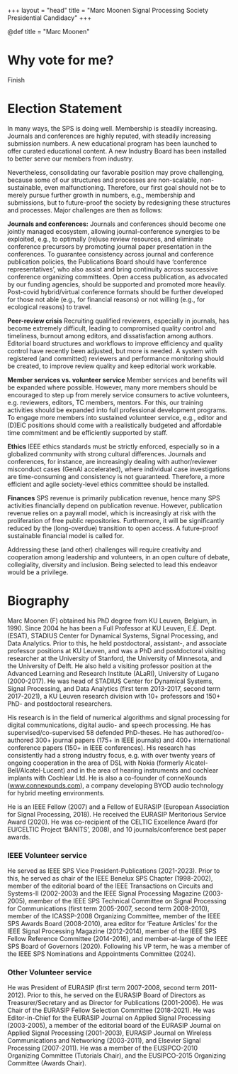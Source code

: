 +++
layout = "head"
title = "Marc Moonen Signal Processing Society Presidential Candidacy"
+++

@def title = "Marc Moonen"

# Why vote for me?

Finish

<!-- 1. History of creating highly successful and innovative initiatives:
    * 25 years of industry collaborations with HP, GE Healthcare, Lilly, etc. on high-impact products.
    * Started IEEE Trans. on Computational Imaging and CI Technical Committee
    * Started Signal Processing Society Special Interest Groups (SIGs) for growing new technical areas
2. History of nurturing diversity and working in teams to align efforts:
    * Created collaborative research group in Integrated Imaging that engages peoples’ strengths
    * Currently advising a diverse team of PhD students (7 female, 7 male)
3. Core leadership philosophy:
    * Improve access and affordability to better serve all members around the globe
    * Be agile and entrepreneurial to capture opportunities
    * Focus on quality in publications
    * Promote SP technology in Speech, Imaging, Sensing, Communications, Data Science, etc.
4. Organizational Thrusts:
    * Reduce member costs and barriers to entry
    * Increase society diversity including underrepresented minorities, women, geographical diversity
    * Promote open access publications
    * Create next generation conferences
    * Drive technology policy
5. Technology Thrusts:
    * Lead in emerging technologies
    * Promote technology initiatives in areas such as:
        * AI and machine learning for science, sensing, and signal processing
        * Autonomous and dynamic SP; graph-based SP; physics aware SP; open-source software -->

# Election Statement

In many ways, the SPS is doing well. Membership is steadily increasing. Journals and conferences are highly reputed, with steadily increasing submission numbers. A new educational program has been launched to offer curated educational content. A new Industry Board has been installed to better serve our members from industry. 
 
Nevertheless, consolidating our favorable position may prove challenging, because some of our structures and processes are non-scalable, non-sustainable, even malfunctioning. Therefore, our first goal should not be to merely pursue further growth in numbers, e.g., membership and submissions, but to future-proof the society by redesigning these structures and processes. Major challenges are then as follows:
 
**Journals and conferences:** 
Journals and conferences should become one jointly managed ecosystem, allowing journal-conference synergies to be exploited, e.g., to optimally (re)use review resources, and eliminate conference precursors by promoting journal paper presentation in the conferences. To guarantee consistency across journal and conference publication policies, the Publications Board should have ‘conference representatives’, who also assist and bring continuity across successive conference organizing committees. Open access publication, as advocated by our funding agencies, should be supported and promoted more heavily. Post-covid hybrid/virtual conference formats should be further developed for those not able (e.g., for financial reasons) or not willing (e.g., for ecological reasons) to travel. 
 
**Peer-review crisis**
Recruiting qualified reviewers, especially in journals, has become extremely difficult, leading to compromised quality control and timeliness, burnout among editors, and dissatisfaction among authors. Editorial board structures and workflows to improve efficiency and quality control have recently been adjusted, but more is needed. A system with registered (and committed) reviewers and performance monitoring should be created, to improve review quality and keep editorial work workable. 
 
**Member services vs. volunteer service**
Member services and benefits will be expanded where possible. However, many more members should be encouraged to step up from merely service consumers to active volunteers, e.g. reviewers, editors, TC members, mentors. For this, our training activities should be expanded into full professional development programs. To engage more members into sustained volunteer service, e.g., editor and (D)EiC positions should come with a realistically budgeted and affordable time commitment and be efficiently supported by staff.
 
**Ethics**
IEEE ethics standards must be strictly enforced, especially so in a globalized community with strong cultural differences. Journals and conferences, for instance, are increasingly dealing with author/reviewer misconduct cases (GenAI accelerated), where individual case investigations are time-consuming and consistency is not guaranteed. Therefore, a more efficient and agile society-level ethics committee should be installed. 
 
**Finances**
SPS revenue is primarily publication revenue, hence many SPS activities financially depend on publication revenue. However, publication revenue relies on a paywall model, which is increasingly at risk with the proliferation of free public repositories. Furthermore, it will be significantly reduced by the (long-overdue) transition to open access. A future-proof sustainable financial model is called for.
 
Addressing these (and other) challenges will require creativity and cooperation among leadership and volunteers, in an open culture of debate, collegiality, diversity and inclusion. Being selected to lead this endeavor would be a privilege.

<!-- ---------------------
**Growing Technical Opportunities** – Machine learning, algorithms, and software offer vast opportunities in areas ranging from speech to imaging and from practice to theory. We need to provide ever more accessible and affordable technical forums and services to our stakeholders in these rapidly developing areas.

**Transition to Open Access** – The Society must move rapidly toward OA publication models that are both affordable and sustainable. We will need to develop more OA publication venues while simultaneously developing new business models that leverage the community and third-party investment.

**Next Generation Conferences** – The pandemic created a unique opportunity to reimagine the concept of conferences. When done well with enhanced social interaction, hybrid and online conferences offer the potential to reduce costs and provide greater access for geographically and technically diverse communities to discuss important topics in depth. I would lead the society to create targeted satellite meetings, to exploit the synergy between conferences and journals, and to expand educational, tutorial, and open-source software development activities.

**Increasing Society Diversity** – For a successful future, our society must proactively build diversity by reaching out to under-represented communities and partnering with representative organizations to create a pipeline of future talent. We need to demonstrate and communicate that signal processing can be a fun and rewarding career path for young people around the world with all backgrounds and experiences!

**Technology Policy** – Signal processing technologies play an increasingly important role in the world at large.  The SP Society must engage with the resulting issues by helping to set priorities for technology investment both within and outside the society.  I would seek to engage with a wide range of government and non-government organizations to enhance the future of the signal processing community.

Based on this, I ask for your vote for President Elect of the IEEE Signal Processing Society! -->


# Biography

Marc Moonen (F) obtained his PhD degree from KU Leuven, Belgium, in 1990. Since 2004 he has been a Full Professor at KU Leuven, E.E. Dept. (ESAT), STADIUS Center for Dynamical Systems, Signal Processing, and Data Analytics. Prior to this, he held postdoctoral, assistant-, and associate professor positions at KU Leuven, and was a PhD and postdoctoral visiting researcher at the University of Stanford, the University of Minnesota, and the University of Delft. He also held a visiting professor position at the Advanced Learning and Research Institute (ALaRI), University of Lugano (2000-2017).
He was head of STADIUS Center for Dynamical Systems, Signal Processing, and Data Analytics (first term 2013-2017, second term 2017-2021), a KU Leuven research division with 10+ professors and 150+ PhD- and postdoctoral researchers.

His research is in the field of numerical algorithms and signal processing for digital communications, digital audio- and speech processing. He has supervised/co-supervised 58 defended PhD-theses. He has authored/co-authored 300+ journal papers (175+ in IEEE journals) and 400+ international conference papers (150+ in IEEE conferences). His research has consistently had a strong industry focus, e.g. with over twenty years of ongoing cooperation in the area of DSL with Nokia (formerly Alcatel-Bell/Alcatel-Lucent) and in the area of hearing instruments and cochlear implants with Cochlear Ltd. He is also a co-founder of conneXounds (www.connexounds.com), a company developing BYOD audio technology for hybrid meeting environments.

He is an IEEE Fellow (2007) and a Fellow of EURASIP (European Association for Signal Processing, 2018). He received the EURASIP Meritorious Service Award (2020). He was co-recipient of the CELTIC Excellence Award (for EU/CELTIC Project ‘BANITS’, 2008), and 10 journals/conference best paper awards.


### IEEE Volunteer service 
He served as IEEE SPS Vice President-Publications (2021-2023). Prior to this, he served as chair of the IEEE Benelux SPS Chapter (1998-2002), member of the editorial board of the IEEE Transactions on Circuits and Systems-II (2002-2003) and the IEEE Signal Processing Magazine (2003-2005), member of the IEEE SPS Technical Committee on Signal Processing for Communications (first term 2005-2007, second term 2008-2010), member of the ICASSP-2008 Organizing Committee, member of the IEEE SPS Awards Board (2008-2010), area editor for ‘Feature Articles’ for the IEEE Signal Processing Magazine (2012-2014), member of the IEEE SPS Fellow Reference Committee (2014-2016), and member-at-large of the IEEE SPS Board of Governors (2020). Following his VP term, he was a member of the IEEE SPS Nominations and Appointments Committee (2024).

### Other Volunteer service
He was President of EURASIP (first term 2007-2008, second term 2011-2012). Prior to this, he served on the EURASIP Board of Directors as Treasurer/Secretary and as Director for Publications (2001-2006). He was Chair of the EURASIP Fellow Selection Committee (2018-2021). He was Editor-in-Chief for the EURASIP Journal on Applied Signal Processing (2003-2005), a member of the editorial board of the EURASIP Journal on Applied Signal Processing (2001-2003), EURASIP Journal on Wireless Communications and Networking (2003-2011), and Elsevier Signal Processing (2007-2011). He was a member of the EUSIPCO-2010 Organizing Committee (Tutorials Chair), and the EUSIPCO-2015 Organizing Committee (Awards Chair).

<!-- # Organizational Themes <a id="organizational_thrusts" href="#top" style="font-size: .75em; float: right; color: #0642bb; text-align: center; border-bottom: 2px solid #5ea4ee;">Back to top</a>

1. Transition to OA publications
    * Build sustainable open access publication model
    * Recapture revenue stream
    * New interdisplinary journal/conference on **Machine Learning for Science and Signals**
2. Next Generation Conferences
    * Hybrid Conferences: On-site with online support, but remain agile
    * Solicit conference proposals for specific venues
    * Create synergy between conferences and journals
3. Diversity
    * Adopt a proactive approach with an outcome-oriented focus
    * Make SPS attractive to URM populations
    * Partner with organizations that have credibility and a track-record of success
    * Make SP a **different kind of fun**!!
4. Technology Policy
    * Define SP technology roadmap and influence technology policy
    * Meet with national leadership: NSF, AFRL, DOE, NIST, etc.
    * Create standing structure on Technology Policy to provide leadership


# Technical Themes <a id="technical_themes" href="#top" style="font-size: .75em; float: right; color: #0642bb; text-align: center; border-bottom: 2px solid #5ea4ee;">Back to top</a>

1. Adaptation Strategy:
    * Build on Special Interest Groups (SIGs)
    * Create more ongoing processes that roll in new technology areas
2. AI/Machine Learning Context:
    * Signal Processing Society should leverage government and industry initiatives
    * National Security Commission on Artificial Intelligence
    * \$250B U.S. Innovation and Competition Act
3. Interdisciplinary initiatives in Machine Learning for Science and Sensing:
    * Why is this a natural strength for SPS?
        * More emphasis on quantitation and reproducibility
        * Better interation of signal modeling and physics
    * What is the opportunity?
        * Current ML conferences present huge barriers to entry
        * Create venues that include physical and ML scientists
4. Emerging Areas:
    * Autonomy and dynamic signal processing
    * Graph based signal processing
    * Physics aware machine learning
    * Support and leverage Open-Source communities
 -->
